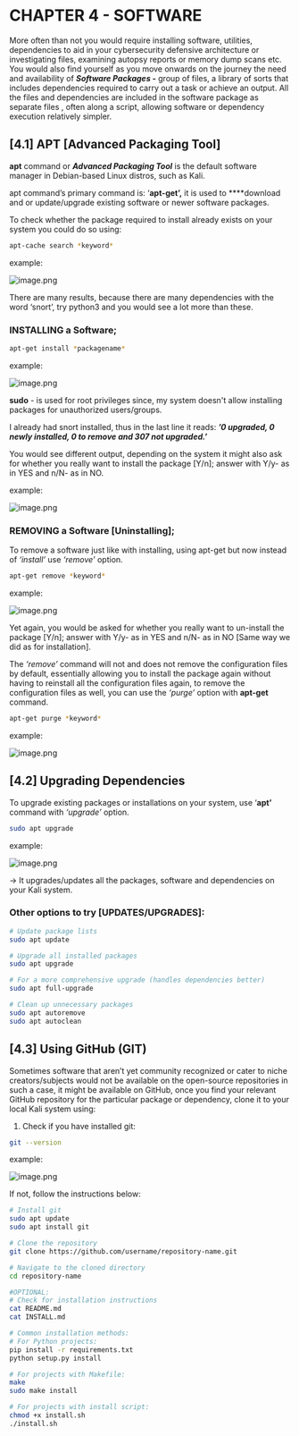 # CHAPTER 4 -  SOFTWARE

More often than not you would require installing software, utilities, dependencies to aid in your cybersecurity defensive architecture or investigating files, examining autopsy reports or memory dump scans etc. You would also find yourself as you move onwards on the journey the need and availability of ***Software Packages -*** group of files, a library of sorts that includes dependencies required to carry out a task or achieve an output. All the files and dependencies are included in the software package as separate files , often along a script, allowing software or dependency execution relatively simpler.

## [4.1] APT [Advanced Packaging Tool]

**apt** command or ***Advanced Packaging Tool*** is the default software manager in Debian-based Linux distros, such as Kali.

apt command’s primary command is: ‘**apt-get’,** it is used to ****download and or update/upgrade existing software or newer software packages.

To check whether the package required to install already exists on your system you could do so using:

```bash
apt-cache search *keyword*
```

example:

![image.png](image.png)

There are many results, because there are many dependencies with the word ‘snort’, try python3 and you would see a lot more than these. 

### INSTALLING a Software;

```bash
apt-get install *packagename*
```

example:

![image.png](image%201.png)

**sudo** - is used for root privileges since, my system doesn't allow installing packages for unauthorized users/groups.

I already had snort installed, thus in the last line it reads:
***’0 upgraded, 0 newly installed, 0 to remove and 307 not upgraded.’***

You would see different output, depending on the system it might also ask for whether you really want to install the package [Y/n]; answer with Y/y- as in YES and n/N- as in NO.

example:

![image.png](image%202.png)

### REMOVING a Software [Uninstalling];

To remove a software just like with installing, using apt-get but now instead of *‘install’* use *‘remove’* option.

```bash
apt-get remove *keyword*
```

example:

![image.png](image%203.png)

Yet again, you would be asked for whether you really want to un-install the package [Y/n]; answer with Y/y- as in YES and n/N- as in NO [Same way we did as for installation].

The *‘remove’* command will not and does not remove the configuration files by default, essentially allowing you to install the package again without having to reinstall all the configuration files again, to remove the configuration files as well, you can use the *‘purge’* option with **apt-get** command.

```bash
apt-get purge *keyword*
```

example: 

![image.png](image%204.png)

## [4.2] Upgrading Dependencies

To upgrade existing packages or installations on your system, use ‘**apt’** command with *‘upgrade’* option.

```bash
sudo apt upgrade
```

example:

![image.png](image%205.png)

→ It upgrades/updates all the packages, software and dependencies on your Kali system.

### Other options to try [UPDATES/UPGRADES]:

```bash
# Update package lists
sudo apt update

# Upgrade all installed packages
sudo apt upgrade

# For a more comprehensive upgrade (handles dependencies better)
sudo apt full-upgrade

# Clean up unnecessary packages
sudo apt autoremove
sudo apt autoclean
```

## [4.3] Using GitHub (GIT)

Sometimes software that aren’t yet community recognized or cater to niche creators/subjects would not be available on the open-source repositories in such a case, it might be available on GitHub, once you find your relevant GitHub repository for the particular package or dependency, clone it to your local Kali system using:
1. Check if you have installed git:

```bash
git --version
```

example:

![image.png](image%206.png)

If not, follow the instructions below:

```bash
# Install git
sudo apt update
sudo apt install git

# Clone the repository
git clone https://github.com/username/repository-name.git

# Navigate to the cloned directory
cd repository-name

#OPTIONAL:
# Check for installation instructions
cat README.md
cat INSTALL.md

# Common installation methods:
# For Python projects:
pip install -r requirements.txt
python setup.py install

# For projects with Makefile:
make
sudo make install

# For projects with install script:
chmod +x install.sh
./install.sh
```
